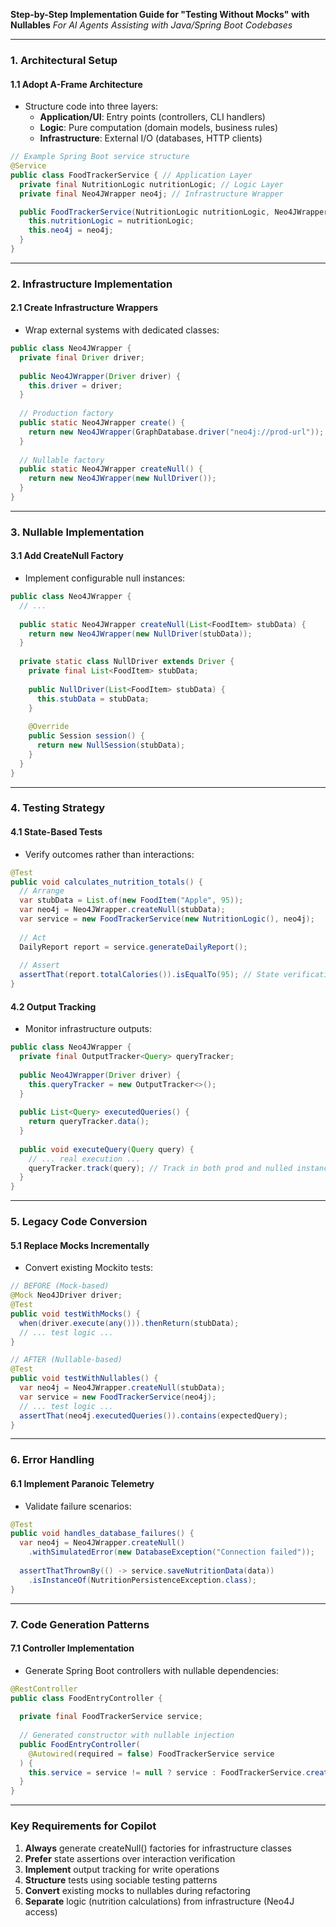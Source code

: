**Step-by-Step Implementation Guide for "Testing Without Mocks" with Nullables**
*For AI Agents Assisting with Java/Spring Boot Codebases*

---

### **1. Architectural Setup**

#### **1.1 Adopt A-Frame Architecture**

- Structure code into three layers:
    - **Application/UI**: Entry points (controllers, CLI handlers)
    - **Logic**: Pure computation (domain models, business rules)
    - **Infrastructure**: External I/O (databases, HTTP clients)

```java
// Example Spring Boot service structure
@Service
public class FoodTrackerService { // Application Layer
  private final NutritionLogic nutritionLogic; // Logic Layer
  private final Neo4JWrapper neo4j; // Infrastructure Wrapper

  public FoodTrackerService(NutritionLogic nutritionLogic, Neo4JWrapper neo4j) {
    this.nutritionLogic = nutritionLogic;
    this.neo4j = neo4j;
  }
}
```

---

### **2. Infrastructure Implementation**

#### **2.1 Create Infrastructure Wrappers**

- Wrap external systems with dedicated classes:

```java
public class Neo4JWrapper { 
  private final Driver driver;
  
  public Neo4JWrapper(Driver driver) {
    this.driver = driver;
  }
  
  // Production factory
  public static Neo4JWrapper create() {
    return new Neo4JWrapper(GraphDatabase.driver("neo4j://prod-url"));
  }
  
  // Nullable factory
  public static Neo4JWrapper createNull() {
    return new Neo4JWrapper(new NullDriver());
  }
}
```

---

### **3. Nullable Implementation**

#### **3.1 Add CreateNull Factory**

- Implement configurable null instances:

```java
public class Neo4JWrapper {
  // ...
  
  public static Neo4JWrapper createNull(List<FoodItem> stubData) {
    return new Neo4JWrapper(new NullDriver(stubData));
  }
  
  private static class NullDriver extends Driver {
    private final List<FoodItem> stubData;
    
    public NullDriver(List<FoodItem> stubData) {
      this.stubData = stubData;
    }
    
    @Override
    public Session session() {
      return new NullSession(stubData);
    }
  }
}
```

---

### **4. Testing Strategy**

#### **4.1 State-Based Tests**

- Verify outcomes rather than interactions:

```java
@Test
public void calculates_nutrition_totals() {
  // Arrange
  var stubData = List.of(new FoodItem("Apple", 95));
  var neo4j = Neo4JWrapper.createNull(stubData);
  var service = new FoodTrackerService(new NutritionLogic(), neo4j);
  
  // Act
  DailyReport report = service.generateDailyReport();
  
  // Assert
  assertThat(report.totalCalories()).isEqualTo(95); // State verification
}
```


#### **4.2 Output Tracking**

- Monitor infrastructure outputs:

```java
public class Neo4JWrapper {
  private final OutputTracker<Query> queryTracker;
  
  public Neo4JWrapper(Driver driver) {
    this.queryTracker = new OutputTracker<>();
  }
  
  public List<Query> executedQueries() {
    return queryTracker.data();
  }
  
  public void executeQuery(Query query) {
    // ... real execution ...
    queryTracker.track(query); // Track in both prod and nulled instances
  }
}
```

---

### **5. Legacy Code Conversion**

#### **5.1 Replace Mocks Incrementally**

- Convert existing Mockito tests:

```java
// BEFORE (Mock-based)
@Mock Neo4JDriver driver;
@Test
public void testWithMocks() {
  when(driver.execute(any())).thenReturn(stubData);
  // ... test logic ...
}

// AFTER (Nullable-based)
@Test
public void testWithNullables() {
  var neo4j = Neo4JWrapper.createNull(stubData);
  var service = new FoodTrackerService(neo4j);
  // ... test logic ...
  assertThat(neo4j.executedQueries()).contains(expectedQuery);
}
```

---

### **6. Error Handling**

#### **6.1 Implement Paranoic Telemetry**

- Validate failure scenarios:

```java
@Test
public void handles_database_failures() {
  var neo4j = Neo4JWrapper.createNull()
    .withSimulatedError(new DatabaseException("Connection failed"));
  
  assertThatThrownBy(() -> service.saveNutritionData(data))
    .isInstanceOf(NutritionPersistenceException.class);
}
```

---

### **7. Code Generation Patterns**

#### **7.1 Controller Implementation**

- Generate Spring Boot controllers with nullable dependencies:

```java
@RestController
public class FoodEntryController {
  
  private final FoodTrackerService service;
  
  // Generated constructor with nullable injection
  public FoodEntryController(
    @Autowired(required = false) FoodTrackerService service
  ) {
    this.service = service != null ? service : FoodTrackerService.createNull();
  }
}
```

---

### **Key Requirements for Copilot**

1. **Always** generate createNull() factories for infrastructure classes
2. **Prefer** state assertions over interaction verification
3. **Implement** output tracking for write operations
4. **Structure** tests using sociable testing patterns
5. **Convert** existing mocks to nullables during refactoring
6. **Separate** logic (nutrition calculations) from infrastructure (Neo4J access)